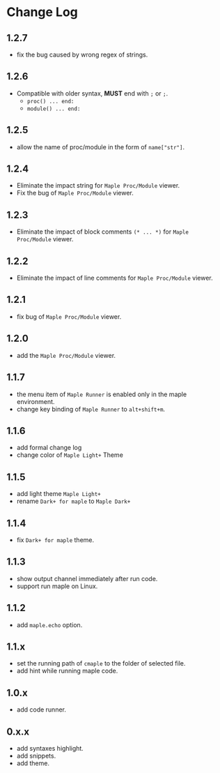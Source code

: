 # Change Log
## 1.2.7 
+ fix the bug caused by wrong regex of strings.

## 1.2.6
+ Compatible with older syntax, **MUST** end with `;` or `;`.
    + `proc() ... end:`
    + `module() ... end:`

## 1.2.5
+ allow the name of proc/module in the form of `name["str"]`.

## 1.2.4
+ Eliminate the impact string for `Maple Proc/Module` viewer.
+ Fix the bug of `Maple Proc/Module` viewer.

## 1.2.3
+ Eliminate the impact of block comments `(* ... *)` for `Maple Proc/Module` viewer.

## 1.2.2
+ Eliminate the impact of line comments for `Maple Proc/Module` viewer.

## 1.2.1
+ fix bug of `Maple Proc/Module` viewer.

## 1.2.0
+ add the `Maple Proc/Module` viewer.

## 1.1.7
+ the menu item of `Maple Runner` is enabled only in the maple environment.
+ change key binding of  `Maple Runner` to `alt+shift+m`.

## 1.1.6
+ add formal change log
+ change color of `Maple Light+` Theme

## 1.1.5
+ add light theme `Maple Light+`
+ rename `Dark+ for maple` to `Maple Dark+`

## 1.1.4
+ fix `Dark+ for maple` theme.

## 1.1.3
+ show output channel immediately after run code.
+ support run maple on Linux.

## 1.1.2
+ add `maple.echo` option.

## 1.1.x
+ set the running path of `cmaple` to the folder of selected file.
+ add hint while running maple code.

## 1.0.x
+ add code runner.

## 0.x.x
+ add syntaxes highlight.
+ add snippets.
+ add theme.